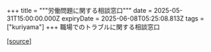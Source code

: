 +++
title = """労働問題に関する相談窓口"""
date = 2025-05-31T15:00:00.000Z
expiryDate = 2025-06-08T05:25:08.813Z
tags = ["kuriyama"]
+++
職場でのトラブルに関する相談窓口

[[source]](https://www.town.kuriyama.hokkaido.jp/soshiki/51/32045.html)
